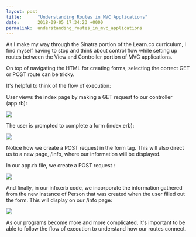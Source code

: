 ```yaml
---
layout: post
title:      "Understanding Routes in MVC Applications"
date:       2018-09-05 17:34:23 +0000
permalink:  understanding_routes_in_mvc_applications
---
```



As I make my way through the Sinatra portion of the Learn.co curriculum, I find myself having to stop and think about control flow while setting up routes between the View and Controller portion of MVC applications.

On top of navigating the HTML for creating forms, selecting the correct GET or POST route can be tricky.  

It's helpful to think of the flow of execution:

User views the index page by making a GET request to our controller (app.rb):

![](https://i.imgur.com/otn5upG.png)

The user is prompted to complete a form (index.erb):

![](https://i.imgur.com/16VVOOe.png)

Notice how we create a POST request in the form tag.  This will also direct us to a new page,  /info, where our information will be displayed.

In our app.rb file, we create a POST request :

![](https://i.imgur.com/ZPrwXoI.png)

And finally, in our info.erb code, we incorporate the information gathered from the new instance of Person that was created when the user filled out the form.  This will display on our /info page:

![](https://i.imgur.com/aj9fgUh.png)

As our programs become more and more complicated, it's important to be able to follow the flow of execution to understand how our routes connect.


